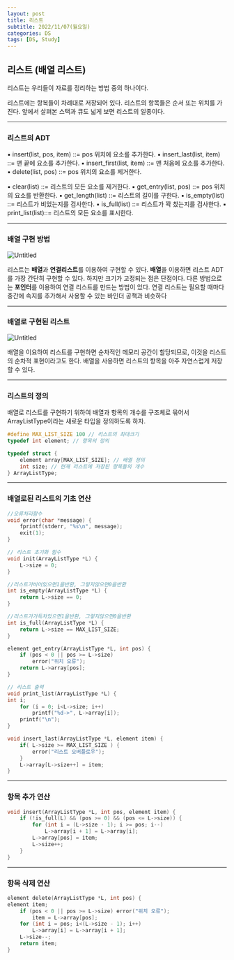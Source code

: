 ```yaml
---
layout: post
title: 리스트
subtitle: 2022/11/07(월요일)
categories: DS
tags: [DS, Study]
---
```


## 리스트 (배열 리스트)

리스트는 우리들이 자료를 정리하는 방법 중의 하나이다.

리스트에는 항복들이 차례대로 저장되어 있다. 리스트의 항목들은 순서 또는 위치를 가진다.
앞에서 살펴본 스택과 큐도 넓게 보면 리스트의 일종이다.

---

### 리스트의 ADT

▪ insert(list, pos, item) ::= pos 위치에 요소를 추가한다.
▪ insert_last(list, item) ::= 맨 끝에 요소를 추가한다.
▪ insert_first(list, item) ::= 맨 처음에 요소를 추가한다.
▪ delete(list, pos) ::= pos 위치의 요소를 제거한다.

▪ clear(list) ::= 리스트의 모든 요소를 제거한다.
▪ get_entry(list, pos) ::= pos 위치의 요소를 반환한다.
▪ get_length(list) ::= 리스트의 길이를 구한다.
▪ is_empty(list) ::= 리스트가 비었는지를 검사한다.
▪ is_full(list) ::= 리스트가 꽉 찼는지를 검사한다.
▪ print_list(list)::= 리스트의 모든 요소를 표시한다.

---

### 배열 구현 방법

![Untitled](../../../../assets/images/src/Untitled.png)

 리스트는 **배열**과 **연결리스트**를 이용하여 구현할 수 있다. **배열**을 이용하면 리스트 ADT를 가장 간단히 구현할 수 있다. 하지만 크기가 고정되는 점은 단점이다.
 다른 방법으로는 **포인터**를 이용하여 연결 리스트를 만드는 방법이 있다. 연결 리스트는 필요할 때마다 중간에 속지를 추가해서 사용할 수 있는 바인더 공책과 비슷하다

---

 

### 배열로 구현된 리스트

![Untitled](../../../../assets/images/src/Untitled%201.png)

배열을 이요하여 리스트를 구현하면 순차적인 메모리 공간이 할당되므로, 이것을 리스트의 순차적 표현이라고도 한다.
 배열을 사용하면 리스트의 항목을 아주 자연스럽게 저장할 수 있다.

---

### 리스트의 정의

배열로 리스트를 구현하기 위하여 배열과 항목의 개수를 구조체로 묶어서 ArrayListType이라는 새로운 타입을 정의하도록 하자.

```c
#define MAX_LIST_SIZE 100 // 리스트의 최대크기
typedef int element; // 항목의 정의

typedef struct {
	element array[MAX_LIST_SIZE]; // 배열 정의 
	int size; // 현재 리스트에 저장된 항목들의 개수
} ArrayListType;
```

---

### 배열로된 리스트의 기초 연산

```c
//오류처리함수
void error(char *message) {
	fprintf(stderr, "%s\n", message);
	exit(1); 
}

// 리스트 초기화 함수
void init(ArrayListType *L) { 
	L->size = 0;
}

//리스트가비어있으면1을반환, 그렇지않으면0을반환
int is_empty(ArrayListType *L) { 
	return L->size == 0;
}

//리스트가가득차있으면1을반환, 그렇지않으면0을반환
int is_full(ArrayListType *L) {
	return L->size == MAX_LIST_SIZE;
}

element get_entry(ArrayListType *L, int pos) { 
	if (pos < 0 || pos >= L->size)
		error("위치 오류"); 
	return L->array[pos];
}

// 리스트 출력
void print_list(ArrayListType *L) { 
int i;
	for (i = 0; i<L->size; i++) 
		printf("%d->", L->array[i]);
	printf("\n"); 
}

void insert_last(ArrayListType *L, element item) { 
	if( L->size >= MAX_LIST_SIZE ) {
		error("리스트 오버플로우"); 
	}
	L->array[L->size++] = item; 
}
```

---

### 항목 추가 연산

```c
void insert(ArrayListType *L, int pos, element item) { 
	if (!is_full(L) && (pos >= 0) && (pos <= L->size)) {
		for (int i = (L->size - 1); i >= pos; i--) 
			L->array[i + 1] = L->array[i];
		L->array[pos] = item;
		L->size++; 
	}
}
```

---

### 항목 삭제 연산

```c
element delete(ArrayListType *L, int pos) { 
element item;
	if (pos < 0 || pos >= L->size) error("위치 오류");
		item = L->array[pos];
	for (int i = pos; i<(L->size - 1); i++)
		L->array[i] = L->array[i + 1]; 
	L->size--;
	return item; 
}
```